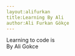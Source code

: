 ```yaml
---
layout:alifurkan
title:Learning By Ali
author:Ali Furkan Gökçe
---
```


Learning to code is<br>
By Ali Gokce
